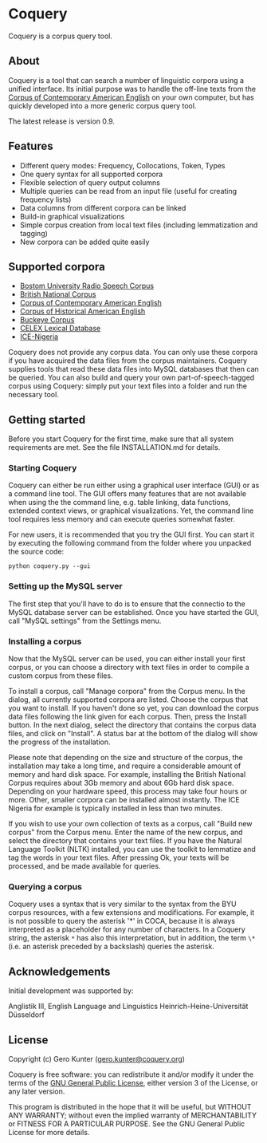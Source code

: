 # Coquery #

Coquery is a corpus query tool.

## About ##
Coquery is a tool that can search a number of linguistic corpora using a unified interface. Its initial purpose was to handle the off-line texts from the [Corpus of Contemporary American English](http://corpus.byu.edu/coca/) on your own computer, but has quickly developed into a more generic corpus query tool.

The latest release is version 0.9. 

## Features ##
* Different query modes: Frequency, Collocations, Token, Types
* One query syntax for all supported corpora
* Flexible selection of query output columns
* Multiple queries can be read from an input file (useful for creating frequency lists)
* Data columns from different corpora can be linked
* Build-in graphical visualizations
* Simple corpus creation from local text files (including lemmatization and tagging)
* New corpora can be added quite easily

## Supported corpora ##
* [Bostom University Radio Speech Corpus](https://catalog.ldc.upenn.edu/LDC96S36)
* [British National Corpus](http://www.natcorp.ox.ac.uk/)
* [Corpus of Contemporary American English](http://corpus.byu.edu/coca/)
* [Corpus of Historical American English](http://corpus.byu.edu/coha/)
* [Buckeye Corpus](http://buckeyecorpus.osu.edu/)
* [CELEX Lexical Database](https://catalog.ldc.upenn.edu/LDC96L14)
* [ICE-Nigeria](http://sourceforge.net/projects/ice-nigeria/)

Coquery does not provide any corpus data. You can only use these corpora if you have acquired the data files from the corpus maintainers. Coquery supplies tools that read these data files into MySQL databases that then can be queried. You can also build and query your own part-of-speech-tagged corpus using Coquery: simply put your text files into a folder and run the necessary tool.

## Getting started ##
Before you start Coquery for the first time, make sure that all system 
requirements are met. See the file INSTALLATION.md for details.

### Starting Coquery ###

Coquery can either be run either using a graphical user interface (GUI) or as 
a command line tool. The GUI offers many features that are not available 
when using the the command line, e.g. table linking, data functions, extended
context views, or graphical visualizations. Yet, the command line tool 
requires less memory and can execute queries somewhat faster. 

For new users, it is recommended that you try the GUI first. You can start it
by executing the following command from the folder where you unpacked the 
source code:
    
```
python coquery.py --gui
```

### Setting up the MySQL server ###
The first step that you'll have to do is to ensure that the connectio to the
MySQL database server can be established. Once you have started the GUI, call
"MySQL settings" from the Settings menu. 

### Installing a corpus ###
Now that the MySQL server can be used, you can either install your first 
corpus, or you can choose a directory with text files in order to 
compile a custom corpus from these files.

To install a corpus, call "Manage corpora" from the Corpus menu. In the 
dialog, all currently supported corpora are listed. Choose the corpus that
you want to install. If you haven't done so yet, you can download the corpus
data files following the link given for each corpus. Then, press the Install 
button. In the next dialog, select the directory that contains the corpus 
data files, and click on "Install". A status bar at the bottom of the dialog 
will show the progress of the installation. 

Please note that depending on the size and structure of the corpus, the
installation may take a long time, and require a considerable amount of 
memory and hard disk space. For example, installing the British National 
Corpus requires about 3Gb memory and about 6Gb hard disk space. Depending on
your hardware speed, this process may take four hours or more. Other, smaller
corpora can be installed almost instantly. The ICE Nigeria for example is 
typically installed in less than two minutes.

If you wish to use your own collection of texts as a corpus, call "Build new
corpus" from the Corpus menu. Enter the name of the new corpus, and select the
directory that contains your text files. If you have the Natural Language 
Toolkit (NLTK) installed, you can use the toolkit to lemmatize and tag the 
words in your text files. After pressing Ok, your texts will be processed, and
be made available for queries.

### Querying a corpus ###
Coquery uses a syntax that is very similar to the syntax from the BYU corpus resources, with a few extensions and modifications. For example, it is not possible to query the asterisk '*' in COCA, because it is always interpreted as a placeholder for any number of characters. In a Coquery string, the asterisk ``*`` has also this interpretation, but in addition, the term ``\*`` (i.e. an asterisk preceded by a backslash) queries the asterisk.

## Acknowledgements ##
Initial development was supported by: 

Anglistik III, English Language and Linguistics
Heinrich-Heine-Universität Düsseldorf

## License ##
Copyright (c) Gero Kunter (gero.kunter@coquery.org)

Coquery is free software: you can redistribute it and/or modify
it under the terms of the [GNU General Public License](http://www.gnu.org/licenses/), 
either version 3 of the License, or any later version.

This program is distributed in the hope that it will be useful,
but WITHOUT ANY WARRANTY; without even the implied warranty of
MERCHANTABILITY or FITNESS FOR A PARTICULAR PURPOSE.  See the
GNU General Public License for more details.

